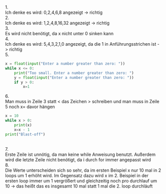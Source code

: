1.<br>
Ich denke es wird: 0,2,4,6,8 angezeigt -> richtig<br>
2.<br>
Ich denke es wird: 1,2,4,8,16,32 angezeigt -> richtig<br>
3.<br>
Es wird nicht benötigt, da x nicht unter 0 sinken kann<br>
4.<br>
Ich denke es wird: 5,4,3,2,1,0 angezeigt, da die 1 in Anführungsstrichen ist -> richtig<br>
5.<br>
```python
x = float(input("Enter a number greater than zero: "))
while x <= 0:
    print("Too small. Enter a number greater than zero: ")
    y = float(input("Enter a number greater than zero: "))
    if y > 0:
        x=1
```
6.<br>
Man muss in Zeile 3 statt < das Zeichen > schreiben und man muss in Zeile 5 noch x= davor hängen
```python
x = 10
while x > 0:
    print(x)
    x=x - 1
print("Blast-off")
```
<br>
7.<br>
Erste Zeile ist unnötig, da man keine while Anweisung benutzt. Außerdem wird die letzte Zeile nicht benötigt, da i durch for immer angepasst wird<br>
8.<br>
Die Werte unterscheiden sich so sehr, da im ersten Beispiel x nur 10 mal in 2 loops um 1 erhöht wird. Im Gegensatz dazu wird x im 2. Beispiel in der ersten loop immer um 1 vergrößert und gleichzeitig noch pro durchlauf um 10 -> das heißt das es insgesamt 10 mal statt 1 mal die 2. loop durchläuft <br>
